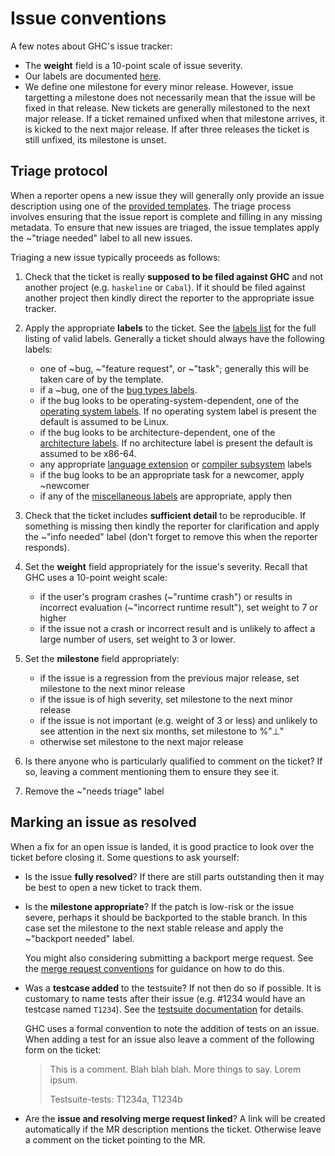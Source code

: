 # Issue conventions

A few notes about GHC's issue tracker:

 * The **weight** field is a 10-point scale of issue severity.
 * Our labels are documented [here](gitlab/labels).
 * We define one milestone for every minor release. However, issue targetting a milestone does not necessarily mean that the issue will be fixed in that release. New tickets are generally milestoned to the next major release. If a ticket remained unfixed when that milestone arrives, it is kicked to the next major release. If after three releases the ticket is still unfixed, its milestone is unset.

## Triage protocol

When a reporter opens a new issue they will generally only provide an issue description using one of the [provided templates](https://gitlab.haskell.org/ghc/ghc/tree/master/.gitlab/issue_templates). The triage process involves ensuring that the issue report is complete and filling in any missing metadata. To ensure that new issues are triaged, the issue templates apply the ~"triage needed" label to all new issues.

Triaging a new issue typically proceeds as follows:

1. Check that the ticket is really **supposed to be filed against GHC** and not another project (e.g. `haskeline` or `Cabal`). If it should be filed against another project then kindly direct the reporter to the appropriate issue tracker.

1. Apply the appropriate **labels** to the ticket. See the [labels list](labels) for the full listing of valid labels. Generally a ticket should always have the following labels:

   * one of ~bug, ~"feature request", or ~"task"; generally this will be taken care of by the template.
   * if a ~bug, one of the [bug types labels](gitlab/labels#types-of-bugs).
   * if the bug looks to be operating-system-dependent, one of the [operating system labels](gitlab/labels#operating-systems). If no operating system label is present the default is assumed to be Linux.
   * if the bug looks to be architecture-dependent, one of the [architecture labels](gitlab/labels#architecture). If no architecture label is present the default is assumed to be x86-64.
   * any appropriate [language extension](gitlab/labels#language-extensions) or [compiler subsystem](gitlab/labels#subsystems) labels
   * if the bug looks to be an appropriate task for a newcomer, apply ~newcomer
   * if any of the [miscellaneous labels](gitlab/labels#miscellaneous) are appropriate, apply then

1. Check that the ticket includes **sufficient detail** to be reproducible. If something is missing then kindly the reporter for clarification and apply the ~"info needed" label (don't forget to remove this when the reporter responds).

1. Set the **weight** field appropriately for the issue's severity. Recall that GHC uses a 10-point weight scale:

   * if the user's program crashes (~"runtime crash") or results in incorrect evaluation (~"incorrect runtime result"), set weight to 7 or higher
   * if the issue not a crash or incorrect result and is unlikely to affect a large number of users, set weight to 3 or lower.

1. Set the **milestone** field appropriately:

   * if the issue is a regression from the previous major release, set milestone to the next minor release
   * if the issue is of high severity, set milestone to the next minor release
   * if the issue is not important (e.g. weight of 3 or less) and unlikely to see attention in the next six months, set milestone to %"⊥"
   * otherwise set milestone to the next major release

1. Is there anyone who is particularly qualified to comment on the ticket? If so, leaving a comment mentioning them to ensure they see it.

1. Remove the ~"needs triage" label


## Marking an issue as resolved

When a fix for an open issue is landed, it is good practice to look over the ticket before closing it. Some questions to ask yourself:

 * Is the issue **fully resolved**? If there are still parts outstanding then it may be best to open a new ticket to track them.

 * Is the **milestone appropriate**? If the patch is low-risk or the issue severe, perhaps it should be backported to the stable branch. In this case set the milestone to the next stable release and apply the ~"backport needed" label.

   You might also considering submitting a backport merge request. See the [merge request conventions](gitlab/merge-requests) for guidance on how to do this.

 * Was a **testcase added** to the testsuite? If not then do so if possible. It is customary to name tests after their issue (e.g. #1234 would have an testcase named `T1234`). See the [testsuite documentation](building/running-tests/adding) for details.

   GHC uses a formal convention to note the addition of tests on an issue. When adding a test for an issue also leave a comment of the following form on the ticket:
   
   > This is a comment. Blah blah blah. More things to say. Lorem ipsum.
   > 
   > Testsuite-tests: T1234a, T1234b
   
 * Are the **issue and resolving merge request linked**? A link will be created automatically if the MR description mentions the ticket. Otherwise leave a comment on the ticket pointing to the MR.
